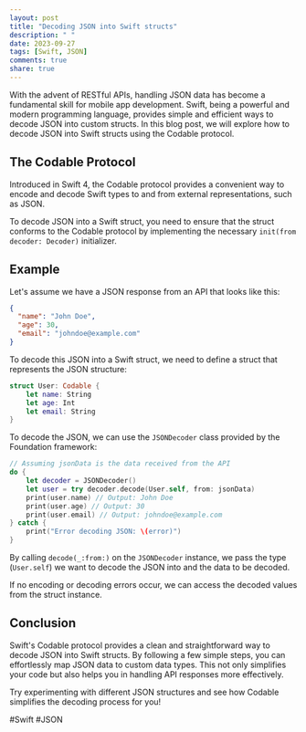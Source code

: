 ```yaml
---
layout: post
title: "Decoding JSON into Swift structs"
description: " "
date: 2023-09-27
tags: [Swift, JSON]
comments: true
share: true
---
```


With the advent of RESTful APIs, handling JSON data has become a fundamental skill for mobile app development. Swift, being a powerful and modern programming language, provides simple and efficient ways to decode JSON into custom structs. In this blog post, we will explore how to decode JSON into Swift structs using the Codable protocol.

## The Codable Protocol

Introduced in Swift 4, the Codable protocol provides a convenient way to encode and decode Swift types to and from external representations, such as JSON.

To decode JSON into a Swift struct, you need to ensure that the struct conforms to the Codable protocol by implementing the necessary `init(from decoder: Decoder)` initializer.

## Example

Let's assume we have a JSON response from an API that looks like this:

```json
{
  "name": "John Doe",
  "age": 30,
  "email": "johndoe@example.com"
}
```

To decode this JSON into a Swift struct, we need to define a struct that represents the JSON structure:

```swift
struct User: Codable {
    let name: String
    let age: Int
    let email: String
}
```

To decode the JSON, we can use the `JSONDecoder` class provided by the Foundation framework:

```swift
// Assuming jsonData is the data received from the API
do {
    let decoder = JSONDecoder()
    let user = try decoder.decode(User.self, from: jsonData)
    print(user.name) // Output: John Doe
    print(user.age) // Output: 30
    print(user.email) // Output: johndoe@example.com
} catch {
    print("Error decoding JSON: \(error)")
}
```

By calling `decode(_:from:)` on the `JSONDecoder` instance, we pass the type (`User.self`) we want to decode the JSON into and the data to be decoded.

If no encoding or decoding errors occur, we can access the decoded values from the struct instance.

## Conclusion

Swift's Codable protocol provides a clean and straightforward way to decode JSON into Swift structs. By following a few simple steps, you can effortlessly map JSON data to custom data types. This not only simplifies your code but also helps you in handling API responses more effectively.

Try experimenting with different JSON structures and see how Codable simplifies the decoding process for you!

#Swift #JSON